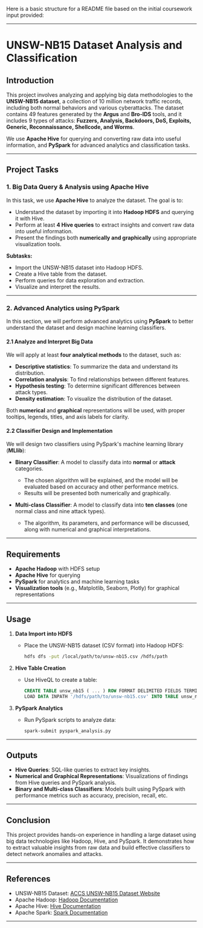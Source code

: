 Here is a basic structure for a README file based on the initial coursework input provided:

---

# UNSW-NB15 Dataset Analysis and Classification

## Introduction

This project involves analyzing and applying big data methodologies to the **UNSW-NB15 dataset**, a collection of 10 million network traffic records, including both normal behaviors and various cyberattacks. The dataset contains 49 features generated by the **Argus** and **Bro-IDS** tools, and it includes 9 types of attacks: **Fuzzers, Analysis, Backdoors, DoS, Exploits, Generic, Reconnaissance, Shellcode, and Worms**.

We use **Apache Hive** for querying and converting raw data into useful information, and **PySpark** for advanced analytics and classification tasks.

---

## Project Tasks

### 1. **Big Data Query & Analysis using Apache Hive**

In this task, we use **Apache Hive** to analyze the dataset. The goal is to:
- Understand the dataset by importing it into **Hadoop HDFS** and querying it with Hive.
- Perform at least **4 Hive queries** to extract insights and convert raw data into useful information.
- Present the findings both **numerically and graphically** using appropriate visualization tools.
  
**Subtasks:**
- Import the UNSW-NB15 dataset into Hadoop HDFS.
- Create a Hive table from the dataset.
- Perform queries for data exploration and extraction.
- Visualize and interpret the results.

---

### 2. **Advanced Analytics using PySpark**

In this section, we will perform advanced analytics using **PySpark** to better understand the dataset and design machine learning classifiers.

#### 2.1 **Analyze and Interpret Big Data**
We will apply at least **four analytical methods** to the dataset, such as:
- **Descriptive statistics**: To summarize the data and understand its distribution.
- **Correlation analysis**: To find relationships between different features.
- **Hypothesis testing**: To determine significant differences between attack types.
- **Density estimation**: To visualize the distribution of the dataset.

Both **numerical** and **graphical** representations will be used, with proper tooltips, legends, titles, and axis labels for clarity.

#### 2.2 **Classifier Design and Implementation**

We will design two classifiers using PySpark's machine learning library (**MLlib**):

- **Binary Classifier**: A model to classify data into **normal** or **attack** categories.
  - The chosen algorithm will be explained, and the model will be evaluated based on accuracy and other performance metrics.
  - Results will be presented both numerically and graphically.

- **Multi-class Classifier**: A model to classify data into **ten classes** (one normal class and nine attack types).
  - The algorithm, its parameters, and performance will be discussed, along with numerical and graphical interpretations.

---

## Requirements

- **Apache Hadoop** with HDFS setup
- **Apache Hive** for querying
- **PySpark** for analytics and machine learning tasks
- **Visualization tools** (e.g., Matplotlib, Seaborn, Plotly) for graphical representations

---

## Usage

1. **Data Import into HDFS**  
   - Place the UNSW-NB15 dataset (CSV format) into Hadoop HDFS:
     ```bash
     hdfs dfs -put /local/path/to/unsw-nb15.csv /hdfs/path
     ```

2. **Hive Table Creation**  
   - Use HiveQL to create a table:
     ```sql
     CREATE TABLE unsw_nb15 ( ... ) ROW FORMAT DELIMITED FIELDS TERMINATED BY ',' STORED AS TEXTFILE;
     LOAD DATA INPATH '/hdfs/path/to/unsw-nb15.csv' INTO TABLE unsw_nb15;
     ```

3. **PySpark Analytics**  
   - Run PySpark scripts to analyze data:
     ```bash
     spark-submit pyspark_analysis.py
     ```

---

## Outputs

- **Hive Queries**: SQL-like queries to extract key insights.
- **Numerical and Graphical Representations**: Visualizations of findings from Hive queries and PySpark analysis.
- **Binary and Multi-class Classifiers**: Models built using PySpark with performance metrics such as accuracy, precision, recall, etc.

---

## Conclusion

This project provides hands-on experience in handling a large dataset using big data technologies like Hadoop, Hive, and PySpark. It demonstrates how to extract valuable insights from raw data and build effective classifiers to detect network anomalies and attacks.

---

## References

- UNSW-NB15 Dataset: [ACCS UNSW-NB15 Dataset Website](https://www.unsw.adfa.edu.au/unsw-canberra-cyber/cybersecurity/ADFA-NB15-Datasets/)
- Apache Hadoop: [Hadoop Documentation](https://hadoop.apache.org/docs/)
- Apache Hive: [Hive Documentation](https://cwiki.apache.org/confluence/display/Hive/Home)
- Apache Spark: [Spark Documentation](https://spark.apache.org/docs/latest/)

--- 


